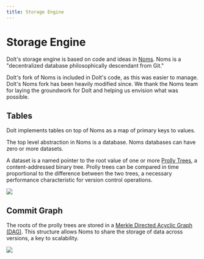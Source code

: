 ```yaml
---
title: Storage Engine
---
```


# Storage Engine

Dolt's storage engine is based on code and ideas in [Noms](https://github.com/attic-labs/noms). Noms is a "decentralized database philosophically descendant from Git."

Dolt's fork of Noms is included in Dolt's code, as this was easier to manage. Dolt's Noms fork has been heavily modified since. We thank the Noms team for laying the groundwork for Dolt and helping us envision what was possible.

## Tables

Dolt implements tables on top of Noms as a map of primary keys to values.

The top level abstraction in Noms is a database. Noms databases can have zero or more datasets. 

A dataset is a named pointer to the root value of one or more [Prolly Trees](./prolly-tree.md), a content-addressed binary tree. Prolly trees can be compared in time proportional to the difference between the two trees, a necessary performance characteristic for version control operations. 

![](../.gitbook/assets/dolt-table-value.png)

## Commit Graph

The roots of the prolly trees are stored in a [Merkle Directed Acyclic Graph (DAG)](https://docs.ipfs.io/concepts/merkle-dag/). This structure allows Noms to share the storage of data across versions, a key to scalability. 

![](../.gitbook/assets/dolt-commit-graph.png)


